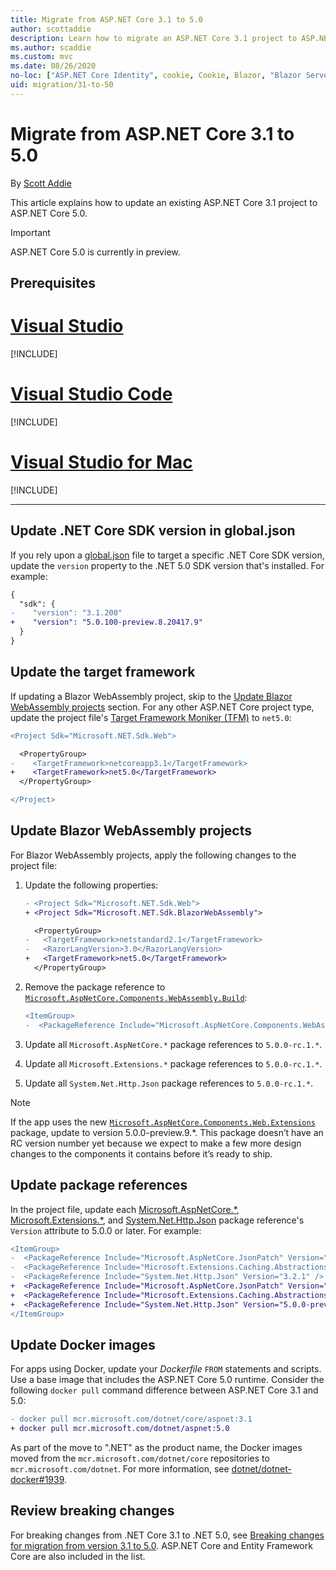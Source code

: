 ```yaml
---
title: Migrate from ASP.NET Core 3.1 to 5.0
author: scottaddie
description: Learn how to migrate an ASP.NET Core 3.1 project to ASP.NET Core 5.0.
ms.author: scaddie
ms.custom: mvc
ms.date: 08/26/2020
no-loc: ["ASP.NET Core Identity", cookie, Cookie, Blazor, "Blazor Server", "Blazor WebAssembly", "Identity", "Let's Encrypt", Razor, SignalR]
uid: migration/31-to-50
---
```

# Migrate from ASP.NET Core 3.1 to 5.0

By [Scott Addie](https://github.com/scottaddie)

This article explains how to update an existing ASP.NET Core 3.1 project to ASP.NET Core 5.0.

> [!IMPORTANT]
> ASP.NET Core 5.0 is currently in preview.

## Prerequisites

# [Visual Studio](#tab/visual-studio)

[!INCLUDE[](~/includes/net-core-prereqs-vs-5.0.md)]

# [Visual Studio Code](#tab/visual-studio-code)

[!INCLUDE[](~/includes/net-core-prereqs-vsc-5.0.md)]

# [Visual Studio for Mac](#tab/visual-studio-mac)

[!INCLUDE[](~/includes/net-core-prereqs-mac-5.0.md)]

---

## Update .NET Core SDK version in global.json

If you rely upon a [global.json](/dotnet/core/tools/global-json) file to target a specific .NET Core SDK version, update the `version` property to the .NET 5.0 SDK version that's installed. For example:

```diff
{
  "sdk": {
-    "version": "3.1.200"
+    "version": "5.0.100-preview.8.20417.9"
  }
}
```

## Update the target framework

If updating a Blazor WebAssembly project, skip to the [Update Blazor WebAssembly projects](#update-blazor-webassembly-projects) section. For any other ASP.NET Core project type, update the project file's [Target Framework Moniker (TFM)](/dotnet/standard/frameworks) to `net5.0`:

```diff
<Project Sdk="Microsoft.NET.Sdk.Web">

  <PropertyGroup>
-    <TargetFramework>netcoreapp3.1</TargetFramework>
+    <TargetFramework>net5.0</TargetFramework>
  </PropertyGroup>

</Project>
```

## Update Blazor WebAssembly projects

For Blazor WebAssembly projects, apply the following changes to the project file:

1. Update the following properties:

    ```diff
    - <Project Sdk="Microsoft.NET.Sdk.Web">
    + <Project Sdk="Microsoft.NET.Sdk.BlazorWebAssembly">

      <PropertyGroup>
    -   <TargetFramework>netstandard2.1</TargetFramework>
    -   <RazorLangVersion>3.0</RazorLangVersion>
    +   <TargetFramework>net5.0</TargetFramework>
      </PropertyGroup>
    ```

1. Remove the package reference to [`Microsoft.AspNetCore.Components.WebAssembly.Build`](https://www.nuget.org/packages/Microsoft.AspNetCore.Components.WebAssembly.Build):

    ```diff
    <ItemGroup>
    -  <PackageReference Include="Microsoft.AspNetCore.Components.WebAssembly.Build" Version="3.2.1" PrivateAssets="all" />
    ```

1. Update all `Microsoft.AspNetCore.*` package references to `5.0.0-rc.1.*`.

1. Update all `Microsoft.Extensions.*` package references to `5.0.0-rc.1.*`.

1. Update all `System.Net.Http.Json` package references to `5.0.0-rc.1.*`.

> [!NOTE]
> If the app uses the new [`Microsoft.AspNetCore.Components.Web.Extensions`](https://www.nuget.org/packages/Microsoft.AspNetCore.Components.Web.Extensions) package, update to version 5.0.0-preview.9.*. This package doesn’t have an RC version number yet because we expect to make a few more design changes to the components it contains before it’s ready to ship.

## Update package references

In the project file, update each [Microsoft.AspNetCore.*](https://www.nuget.org/packages?q=Microsoft.AspNetCore.*), [Microsoft.Extensions.*](https://www.nuget.org/packages?q=Microsoft.Extensions.*), and [System.Net.Http.Json](https://www.nuget.org/packages/System.Net.Http.Json) package reference's `Version` attribute to 5.0.0 or later. For example:

```diff
<ItemGroup>
-  <PackageReference Include="Microsoft.AspNetCore.JsonPatch" Version="3.1.6" />
-  <PackageReference Include="Microsoft.Extensions.Caching.Abstractions" Version="3.1.6" />
-  <PackageReference Include="System.Net.Http.Json" Version="3.2.1" />
+  <PackageReference Include="Microsoft.AspNetCore.JsonPatch" Version="5.0.0-preview.8.*" />
+  <PackageReference Include="Microsoft.Extensions.Caching.Abstractions" Version="5.0.0-preview.8.*" />
+  <PackageReference Include="System.Net.Http.Json" Version="5.0.0-preview.8.*" />
</ItemGroup>
```

## Update Docker images

For apps using Docker, update your *Dockerfile* `FROM` statements and scripts. Use a base image that includes the ASP.NET Core 5.0 runtime. Consider the following `docker pull` command difference between ASP.NET Core 3.1 and 5.0:

```diff
- docker pull mcr.microsoft.com/dotnet/core/aspnet:3.1
+ docker pull mcr.microsoft.com/dotnet/aspnet:5.0
```

As part of the move to ".NET" as the product name, the Docker images moved from the `mcr.microsoft.com/dotnet/core` repositories to `mcr.microsoft.com/dotnet`. For more information, see [dotnet/dotnet-docker#1939](https://github.com/dotnet/dotnet-docker/issues/1939).

## Review breaking changes

For breaking changes from .NET Core 3.1 to .NET 5.0, see [Breaking changes for migration from version 3.1 to 5.0](/dotnet/core/compatibility/3.1-5.0). ASP.NET Core and Entity Framework Core are also included in the list.
